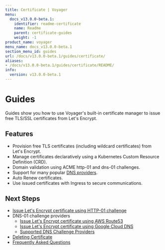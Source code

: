 ```yaml
---
title: Certificate | Voyager
menu:
  docs_v13.0.0-beta.1:
    identifier: readme-certificate
    name: Readme
    parent: certificate-guides
    weight: -1
product_name: voyager
menu_name: docs_v13.0.0-beta.1
section_menu_id: guides
url: /docs/v13.0.0-beta.1/guides/certificate/
aliases:
- /docs/v13.0.0-beta.1/guides/certificate/README/
info:
  version: v13.0.0-beta.1
---
```


# Guides

Guides show you how to use Voyager's built-in certificate manager to issue free TLS/SSL certificates from Let's Encrypt.

## Features
- Provision free TLS certificates (including wildcard certificates) from Let's Encrypt.
- Manage certificates declaratively using a Kubernetes Custom Resource Definition (CRD).
- Domain validation using ACME http-01 and dns-01 challenges.
- Support for many popular [DNS providers](/docs/v13.0.0-beta.1/guides/certificate/dns/providers).
- Auto Renew certificates.
- Use issued certificates with Ingress to secure communications.

## Next Steps
- [Issue Let's Encrypt certificate using HTTP-01 challenge](/docs/v13.0.0-beta.1/guides/certificate/http/overview)
- DNS-01 challenge providers
  - [Issue Let's Encrypt certificate using AWS Route53](/docs/v13.0.0-beta.1/guides/certificate/dns/route53)
  - [Issue Let's Encrypt certificate using Google Cloud DNS](/docs/v13.0.0-beta.1/guides/certificate/dns/google-cloud)
  - [Supported DNS Challenge Providers](/docs/v13.0.0-beta.1/guides/certificate/dns/providers)
- [Deleting Certificate](/docs/v13.0.0-beta.1/guides/certificate/delete)
- [Frequently Asked Questions](/docs/v13.0.0-beta.1/guides/certificate/faq)
